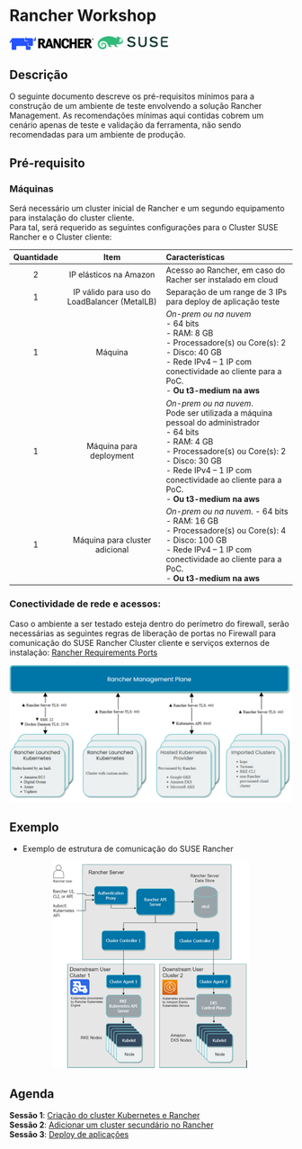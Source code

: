 # Rancher Workshop

<p>
  <img src="https://github.com/SUSEBrSalesEngineer/rancher-workshop/blob/main/img/rancher-logo-horiz-color.png" width="150" title="Rancher Logo">
  <img src="https://github.com/SUSEBrSalesEngineer/rancher-workshop/blob/main/img/SUSE_Logo-hor_L_Green-pos_sRGB-720x240-9ebdc54a-3ee7-4747-87fa-edef424f9b36.png" width="130" title="SUSE Logo">
</p>

## Descrição
O seguinte documento descreve os pré-requisitos mínimos para a construção de um ambiente de teste envolvendo a solução Rancher Management. As recomendações mínimas aqui contidas cobrem um cenário apenas de teste e validação da ferramenta, não sendo recomendadas para um ambiente de produção.

## Pré-requisito
### Máquinas
Será necessário um cluster inicial de Rancher e um segundo equipamento para instalação do cluster cliente. <br/> Para tal, será requerido as seguintes configurações para o Cluster SUSE Rancher e o Cluster cliente:

Quantidade | Item | Características
| :---: | :---: | :---
2 | IP elásticos na Amazon | Acesso ao Rancher, em caso do Racher ser instalado em cloud 
1 | IP válido para uso do LoadBalancer (MetalLB) | Separação de um range de 3 IPs para deploy de aplicação teste 
1 | Máquina | *On-prem ou na nuvem* <br/> - 64 bits <br/> - RAM: 8 GB <br/> - Processadore(s) ou Core(s): 2 <br/> - Disco: 40 GB <br/> - Rede IPv4 – 1 IP com conectividade ao cliente para a PoC.   <br/>  - **Ou t3-medium na aws**
1 | Máquina para deployment | *On-prem ou na nuvem*. <br/> Pode ser utilizada a máquina pessoal do administrador <br/> - 64 bits <br/> - RAM: 4 GB <br/> - Processadore(s) ou Core(s): 2 <br/> - Disco: 30 GB <br/> - Rede IPv4 – 1 IP com conectividade ao cliente para a PoC.   <br/>  - **Ou t3-medium na aws**
1 | Máquina para cluster adicional | *On-prem ou na nuvem*. - 64 bits <br/> - RAM: 16 GB <br/> - Processadore(s) ou Core(s): 4 <br/> - Disco: 100 GB <br/> - Rede IPv4 – 1 IP com conectividade ao cliente para a PoC.   <br/>  - **Ou t3-medium na aws**

### Conectividade de rede e acessos:
Caso o ambiente a ser testado esteja dentro do perímetro do firewall, serão necessárias as seguintes regras de liberação de portas no Firewall para comunicação do SUSE Rancher Cluster cliente e serviços externos de instalação: [Rancher Requirements Ports](https://rancher.com/docs/rancher/v2.x/en/installation/requirements/ports/)

<p align="center">
<img src="https://github.com/SUSEBrSalesEngineer/rancher-workshop/blob/main/img/rancher-ports.PNG" width="650" title="Rancher Ports">
</p>

## Exemplo
- Exemplo de estrutura de comunicação do SUSE Rancher
<p align="center">
<img src="https://github.com/SUSEBrSalesEngineer/rancher-workshop/blob/main/img/rancher-structure.PNG" width="350" title="Rancher Ports">
</p>

## Agenda
**Sessão 1**: [Criação do cluster Kubernetes e Rancher](sessao1/passos.md)<br/>
**Sessão 2**: [Adicionar um cluster secundário no Rancher](sessao2/passos.md)<br/>
**Sessão 3**: [Deploy de aplicações](sessao3/passos.md)<br/>
